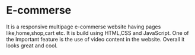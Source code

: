 # E-commerse
It is a responsive multipage e-commerse website having pages like,home,shop,cart etc.
It is build using HTML,CSS and JavaScript.
One of the Important feature is the use of video content in the website.
Overall it looks great and cool.
